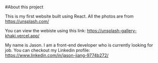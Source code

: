 #About this project

This is my first website built using React. All the photos are from https://unsplash.com/

You can view the webiste using this link: https://unsplash-gallery-khaki.vercel.app/

My name is Jason. I am a front-end developer who is currently looking for job. You can checkout my Linkedin profile: https://www.linkedin.com/in/jason-jiang-9774b272/
